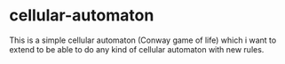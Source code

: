 cellular-automaton
==================

This is a simple cellular automaton (Conway game of life) which i want to extend to be able to do any kind of cellular automaton with new rules.
